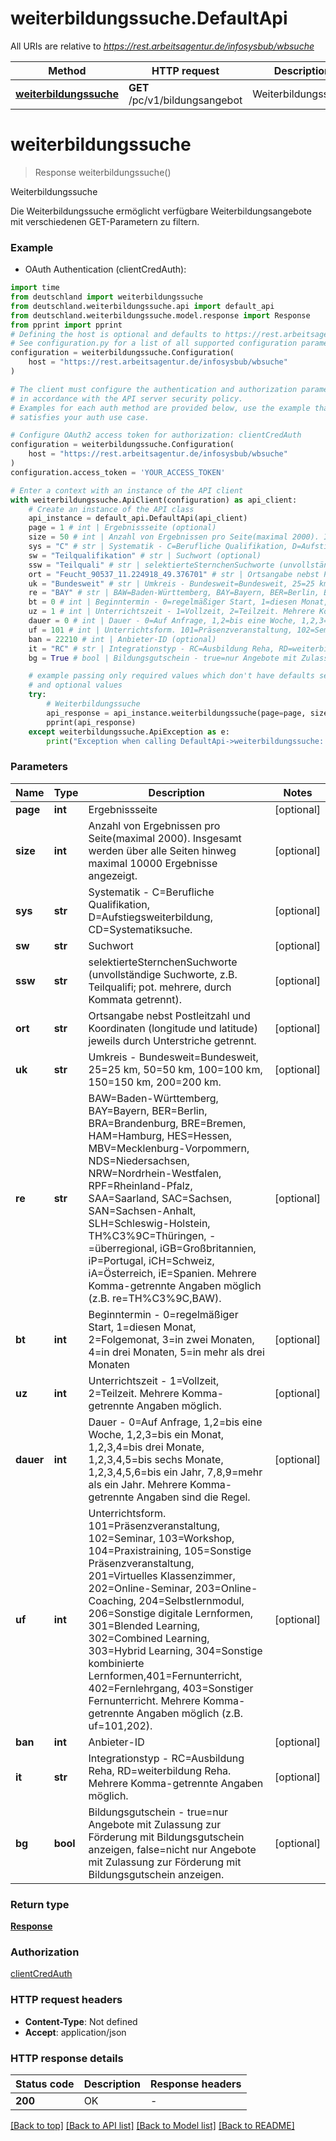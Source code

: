 # weiterbildungssuche.DefaultApi

All URIs are relative to *https://rest.arbeitsagentur.de/infosysbub/wbsuche*

Method | HTTP request | Description
------------- | ------------- | -------------
[**weiterbildungssuche**](DefaultApi.md#weiterbildungssuche) | **GET** /pc/v1/bildungsangebot | Weiterbildungssuche


# **weiterbildungssuche**
> Response weiterbildungssuche()

Weiterbildungssuche

Die Weiterbildungssuche ermöglicht verfügbare Weiterbildungsangebote mit verschiedenen GET-Parametern zu filtern.

### Example

* OAuth Authentication (clientCredAuth):

```python
import time
from deutschland import weiterbildungssuche
from deutschland.weiterbildungssuche.api import default_api
from deutschland.weiterbildungssuche.model.response import Response
from pprint import pprint
# Defining the host is optional and defaults to https://rest.arbeitsagentur.de/infosysbub/wbsuche
# See configuration.py for a list of all supported configuration parameters.
configuration = weiterbildungssuche.Configuration(
    host = "https://rest.arbeitsagentur.de/infosysbub/wbsuche"
)

# The client must configure the authentication and authorization parameters
# in accordance with the API server security policy.
# Examples for each auth method are provided below, use the example that
# satisfies your auth use case.

# Configure OAuth2 access token for authorization: clientCredAuth
configuration = weiterbildungssuche.Configuration(
    host = "https://rest.arbeitsagentur.de/infosysbub/wbsuche"
)
configuration.access_token = 'YOUR_ACCESS_TOKEN'

# Enter a context with an instance of the API client
with weiterbildungssuche.ApiClient(configuration) as api_client:
    # Create an instance of the API class
    api_instance = default_api.DefaultApi(api_client)
    page = 1 # int | Ergebnissseite (optional)
    size = 50 # int | Anzahl von Ergebnissen pro Seite(maximal 2000). Insgesamt werden über alle Seiten hinweg maximal 10000 Ergebnisse angezeigt. (optional)
    sys = "C" # str | Systematik - C=Berufliche Qualifikation, D=Aufstiegsweiterbildung, CD=Systematiksuche. (optional)
    sw = "Teilqualifikation" # str | Suchwort (optional)
    ssw = "Teilquali" # str | selektierteSternchenSuchworte (unvollständige Suchworte, z.B. Teilqualifi; pot. mehrere, durch Kommata getrennt). (optional)
    ort = "Feucht_90537_11.224918_49.376701" # str | Ortsangabe nebst Postleitzahl und Koordinaten (longitude und latitude) jeweils durch Unterstriche getrennt. (optional)
    uk = "Bundesweit" # str | Umkreis - Bundesweit=Bundesweit, 25=25 km, 50=50 km, 100=100 km, 150=150 km, 200=200 km. (optional)
    re = "BAY" # str | BAW=Baden-Württemberg, BAY=Bayern, BER=Berlin, BRA=Brandenburg, BRE=Bremen, HAM=Hamburg, HES=Hessen, MBV=Mecklenburg-Vorpommern, NDS=Niedersachsen, NRW=Nordrhein-Westfalen, RPF=Rheinland-Pfalz, SAA=Saarland, SAC=Sachsen, SAN=Sachsen-Anhalt, SLH=Schleswig-Holstein, TH%C3%9C=Thüringen, -=überregional, iGB=Großbritannien, iP=Portugal, iCH=Schweiz, iA=Österreich, iE=Spanien. Mehrere Komma-getrennte Angaben möglich (z.B. re=TH%C3%9C,BAW). (optional)
    bt = 0 # int | Beginntermin - 0=regelmäßiger Start, 1=diesen Monat, 2=Folgemonat, 3=in zwei Monaten, 4=in drei Monaten, 5=in mehr als drei Monaten (optional)
    uz = 1 # int | Unterrichtszeit - 1=Vollzeit, 2=Teilzeit. Mehrere Komma-getrennte Angaben möglich. (optional)
    dauer = 0 # int | Dauer - 0=Auf Anfrage, 1,2=bis eine Woche, 1,2,3=bis ein Monat, 1,2,3,4=bis drei Monate, 1,2,3,4,5=bis sechs Monate, 1,2,3,4,5,6=bis ein Jahr, 7,8,9=mehr als ein Jahr. Mehrere Komma-getrennte Angaben sind die Regel. (optional)
    uf = 101 # int | Unterrichtsform. 101=Präsenzveranstaltung, 102=Seminar, 103=Workshop, 104=Praxistraining, 105=Sonstige Präsenzveranstaltung, 201=Virtuelles Klassenzimmer, 202=Online-Seminar, 203=Online-Coaching, 204=Selbstlernmodul, 206=Sonstige digitale Lernformen, 301=Blended Learning, 302=Combined Learning, 303=Hybrid Learning, 304=Sonstige kombinierte Lernformen,401=Fernunterricht, 402=Fernlehrgang, 403=Sonstiger Fernunterricht. Mehrere Komma-getrennte Angaben möglich (z.B. uf=101,202). (optional)
    ban = 22210 # int | Anbieter-ID (optional)
    it = "RC" # str | Integrationstyp - RC=Ausbildung Reha, RD=weiterbildung Reha. Mehrere Komma-getrennte Angaben möglich. (optional)
    bg = True # bool | Bildungsgutschein - true=nur Angebote mit Zulassung zur Förderung mit Bildungsgutschein anzeigen, false=nicht nur Angebote mit Zulassung zur Förderung mit Bildungsgutschein anzeigen. (optional)

    # example passing only required values which don't have defaults set
    # and optional values
    try:
        # Weiterbildungssuche
        api_response = api_instance.weiterbildungssuche(page=page, size=size, sys=sys, sw=sw, ssw=ssw, ort=ort, uk=uk, re=re, bt=bt, uz=uz, dauer=dauer, uf=uf, ban=ban, it=it, bg=bg)
        pprint(api_response)
    except weiterbildungssuche.ApiException as e:
        print("Exception when calling DefaultApi->weiterbildungssuche: %s\n" % e)
```


### Parameters

Name | Type | Description  | Notes
------------- | ------------- | ------------- | -------------
 **page** | **int**| Ergebnissseite | [optional]
 **size** | **int**| Anzahl von Ergebnissen pro Seite(maximal 2000). Insgesamt werden über alle Seiten hinweg maximal 10000 Ergebnisse angezeigt. | [optional]
 **sys** | **str**| Systematik - C&#x3D;Berufliche Qualifikation, D&#x3D;Aufstiegsweiterbildung, CD&#x3D;Systematiksuche. | [optional]
 **sw** | **str**| Suchwort | [optional]
 **ssw** | **str**| selektierteSternchenSuchworte (unvollständige Suchworte, z.B. Teilqualifi; pot. mehrere, durch Kommata getrennt). | [optional]
 **ort** | **str**| Ortsangabe nebst Postleitzahl und Koordinaten (longitude und latitude) jeweils durch Unterstriche getrennt. | [optional]
 **uk** | **str**| Umkreis - Bundesweit&#x3D;Bundesweit, 25&#x3D;25 km, 50&#x3D;50 km, 100&#x3D;100 km, 150&#x3D;150 km, 200&#x3D;200 km. | [optional]
 **re** | **str**| BAW&#x3D;Baden-Württemberg, BAY&#x3D;Bayern, BER&#x3D;Berlin, BRA&#x3D;Brandenburg, BRE&#x3D;Bremen, HAM&#x3D;Hamburg, HES&#x3D;Hessen, MBV&#x3D;Mecklenburg-Vorpommern, NDS&#x3D;Niedersachsen, NRW&#x3D;Nordrhein-Westfalen, RPF&#x3D;Rheinland-Pfalz, SAA&#x3D;Saarland, SAC&#x3D;Sachsen, SAN&#x3D;Sachsen-Anhalt, SLH&#x3D;Schleswig-Holstein, TH%C3%9C&#x3D;Thüringen, -&#x3D;überregional, iGB&#x3D;Großbritannien, iP&#x3D;Portugal, iCH&#x3D;Schweiz, iA&#x3D;Österreich, iE&#x3D;Spanien. Mehrere Komma-getrennte Angaben möglich (z.B. re&#x3D;TH%C3%9C,BAW). | [optional]
 **bt** | **int**| Beginntermin - 0&#x3D;regelmäßiger Start, 1&#x3D;diesen Monat, 2&#x3D;Folgemonat, 3&#x3D;in zwei Monaten, 4&#x3D;in drei Monaten, 5&#x3D;in mehr als drei Monaten | [optional]
 **uz** | **int**| Unterrichtszeit - 1&#x3D;Vollzeit, 2&#x3D;Teilzeit. Mehrere Komma-getrennte Angaben möglich. | [optional]
 **dauer** | **int**| Dauer - 0&#x3D;Auf Anfrage, 1,2&#x3D;bis eine Woche, 1,2,3&#x3D;bis ein Monat, 1,2,3,4&#x3D;bis drei Monate, 1,2,3,4,5&#x3D;bis sechs Monate, 1,2,3,4,5,6&#x3D;bis ein Jahr, 7,8,9&#x3D;mehr als ein Jahr. Mehrere Komma-getrennte Angaben sind die Regel. | [optional]
 **uf** | **int**| Unterrichtsform. 101&#x3D;Präsenzveranstaltung, 102&#x3D;Seminar, 103&#x3D;Workshop, 104&#x3D;Praxistraining, 105&#x3D;Sonstige Präsenzveranstaltung, 201&#x3D;Virtuelles Klassenzimmer, 202&#x3D;Online-Seminar, 203&#x3D;Online-Coaching, 204&#x3D;Selbstlernmodul, 206&#x3D;Sonstige digitale Lernformen, 301&#x3D;Blended Learning, 302&#x3D;Combined Learning, 303&#x3D;Hybrid Learning, 304&#x3D;Sonstige kombinierte Lernformen,401&#x3D;Fernunterricht, 402&#x3D;Fernlehrgang, 403&#x3D;Sonstiger Fernunterricht. Mehrere Komma-getrennte Angaben möglich (z.B. uf&#x3D;101,202). | [optional]
 **ban** | **int**| Anbieter-ID | [optional]
 **it** | **str**| Integrationstyp - RC&#x3D;Ausbildung Reha, RD&#x3D;weiterbildung Reha. Mehrere Komma-getrennte Angaben möglich. | [optional]
 **bg** | **bool**| Bildungsgutschein - true&#x3D;nur Angebote mit Zulassung zur Förderung mit Bildungsgutschein anzeigen, false&#x3D;nicht nur Angebote mit Zulassung zur Förderung mit Bildungsgutschein anzeigen. | [optional]

### Return type

[**Response**](Response.md)

### Authorization

[clientCredAuth](../README.md#clientCredAuth)

### HTTP request headers

 - **Content-Type**: Not defined
 - **Accept**: application/json


### HTTP response details

| Status code | Description | Response headers |
|-------------|-------------|------------------|
**200** | OK |  -  |

[[Back to top]](#) [[Back to API list]](../README.md#documentation-for-api-endpoints) [[Back to Model list]](../README.md#documentation-for-models) [[Back to README]](../README.md)

